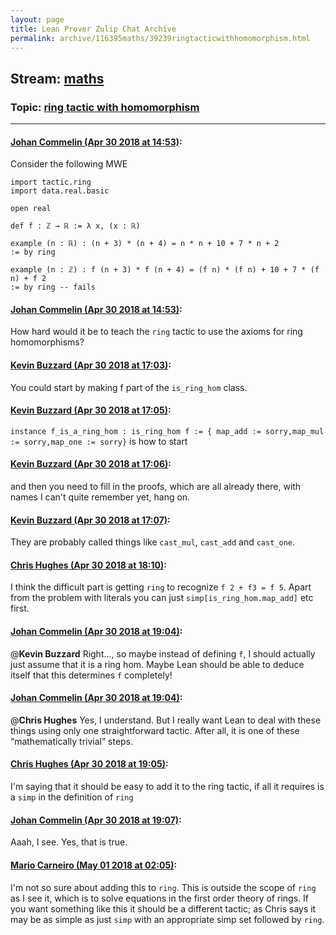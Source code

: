 ```yaml
---
layout: page
title: Lean Prover Zulip Chat Archive 
permalink: archive/116395maths/39239ringtacticwithhomomorphism.html
---
```


## Stream: [maths](index.html)
### Topic: [ring tactic with homomorphism](39239ringtacticwithhomomorphism.html)

---

#### [Johan Commelin (Apr 30 2018 at 14:53)](https://leanprover.zulipchat.com/#narrow/stream/116395-maths/topic/ring%20tactic%20with%20homomorphism/near/125892370):
Consider the following MWE
```lean
import tactic.ring
import data.real.basic

open real

def f : ℤ → ℝ := λ x, (x : ℝ)

example (n : ℝ) : (n + 3) * (n + 4) = n * n + 10 + 7 * n + 2
:= by ring

example (n : ℤ) : f (n + 3) * f (n + 4) = (f n) * (f n) + 10 + 7 * (f n) + f 2
:= by ring -- fails
```

#### [Johan Commelin (Apr 30 2018 at 14:53)](https://leanprover.zulipchat.com/#narrow/stream/116395-maths/topic/ring%20tactic%20with%20homomorphism/near/125892380):
How hard would it be to teach the `ring` tactic to use the axioms for ring homomorphisms?

#### [Kevin Buzzard (Apr 30 2018 at 17:03)](https://leanprover.zulipchat.com/#narrow/stream/116395-maths/topic/ring%20tactic%20with%20homomorphism/near/125897415):
You could start by making f part of the `is_ring_hom` class.

#### [Kevin Buzzard (Apr 30 2018 at 17:05)](https://leanprover.zulipchat.com/#narrow/stream/116395-maths/topic/ring%20tactic%20with%20homomorphism/near/125897515):
`instance f_is_a_ring_hom : is_ring_hom f := { map_add := sorry,map_mul := sorry,map_one := sorry}` is how to start

#### [Kevin Buzzard (Apr 30 2018 at 17:06)](https://leanprover.zulipchat.com/#narrow/stream/116395-maths/topic/ring%20tactic%20with%20homomorphism/near/125897567):
and then you need to fill in the proofs, which are all already there, with names I can't quite remember yet, hang on.

#### [Kevin Buzzard (Apr 30 2018 at 17:07)](https://leanprover.zulipchat.com/#narrow/stream/116395-maths/topic/ring%20tactic%20with%20homomorphism/near/125897592):
They are probably called things like `cast_mul`, `cast_add` and `cast_one`.

#### [Chris Hughes (Apr 30 2018 at 18:10)](https://leanprover.zulipchat.com/#narrow/stream/116395-maths/topic/ring%20tactic%20with%20homomorphism/near/125900450):
I think the difficult part is getting `ring` to recognize `f 2 + f3 = f 5`. Apart from the problem with literals you can just `simp[is_ring_hom.map_add]` etc first.

#### [Johan Commelin (Apr 30 2018 at 19:04)](https://leanprover.zulipchat.com/#narrow/stream/116395-maths/topic/ring%20tactic%20with%20homomorphism/near/125902537):
@**Kevin Buzzard** Right..., so maybe instead of defining `f`, I should actually just assume that it is a ring hom. Maybe Lean should be able to deduce itself that this determines `f` completely!

#### [Johan Commelin (Apr 30 2018 at 19:04)](https://leanprover.zulipchat.com/#narrow/stream/116395-maths/topic/ring%20tactic%20with%20homomorphism/near/125902564):
@**Chris Hughes** Yes, I understand. But I really want Lean to deal with these things using only one straightforward tactic. After all, it is one of these “mathematically trivial” steps.

#### [Chris Hughes (Apr 30 2018 at 19:05)](https://leanprover.zulipchat.com/#narrow/stream/116395-maths/topic/ring%20tactic%20with%20homomorphism/near/125902597):
I'm saying that it should be easy to add it to the ring tactic, if all it requires is a `simp` in the definition of `ring`

#### [Johan Commelin (Apr 30 2018 at 19:07)](https://leanprover.zulipchat.com/#narrow/stream/116395-maths/topic/ring%20tactic%20with%20homomorphism/near/125902666):
Aaah, I see. Yes, that is true.

#### [Mario Carneiro (May 01 2018 at 02:05)](https://leanprover.zulipchat.com/#narrow/stream/116395-maths/topic/ring%20tactic%20with%20homomorphism/near/125920901):
I'm not so sure about adding this to `ring`. This is outside the scope of `ring` as I see it, which is to solve equations in the first order theory of rings. If you want something like this it should be a different tactic; as Chris says it may be as simple as just `simp` with an appropriate simp set followed by `ring`.

